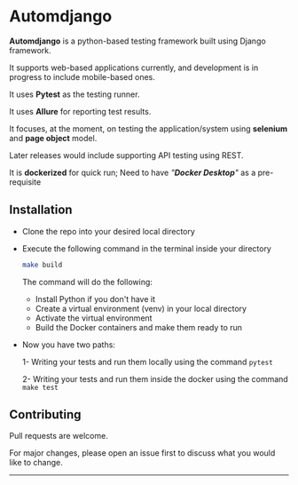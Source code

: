 # Automdjango

__Automdjango__ is a python-based testing framework built using Django framework. 

It supports web-based applications currently, and development is in progress to include mobile-based ones.

It uses __Pytest__ as the testing runner.

It uses __Allure__ for reporting test results.

It focuses, at the moment, on testing the application/system using __selenium__ and __page object__ model. 

Later releases would include supporting API testing using REST.

It is __dockerized__ for quick run; Need to have _"__Docker Desktop__"_ as a pre-requisite

## Installation

- Clone the repo into your desired local directory
- Execute the following command in the terminal inside your directory

   ```bash
   make build
   ```
   The command will do the following:

   - Install Python if you don't have it
   - Create a virtual environment (venv) in your local directory
   - Activate the virtual environment
   - Build the Docker containers and make them ready to run

- Now you have two paths:

   1- Writing your tests and run them locally using the command ```pytest```
   
   2- Writing your tests and run them inside the docker using the command ```make test```

## Contributing

Pull requests are welcome. 

For major changes, please open an issue first to discuss what you would like to change.


---
